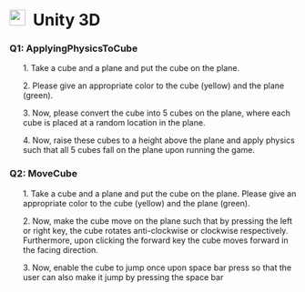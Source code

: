 <h1><img src="https://github.com/SandeepKundalwal/SandeepKundalwal/blob/8d446e2c9043a2b32c254f10165c7b0efce55030/assets/images/unity.svg" width="28px"> &nbsp;Unity 3D</h1>


<h3>Q1: ApplyingPhysicsToCube</h3>
<ul>1. Take a cube and a plane and put the cube on the plane.</ul>
<ul>2. Please give an appropriate color to the cube (yellow) and the plane (green).</ul>
<ul>3. Now, please convert the cube into 5 cubes on the plane, where each cube is placed at a random location in the plane.</ul>
<ul>4. Now, raise these cubes to a height above the plane and apply physics such that all 5 cubes fall on the plane upon running the game.
</ul>

<h3>Q2: MoveCube</h3>
<ul>1. Take a cube and a plane and put the cube on the plane. Please give an appropriate color to the cube (yellow) and the plane (green).</ul>
<ul>2. Now, make the cube move on the plane such that by pressing the left or right key, the cube rotates anti-clockwise or clockwise respectively. Furthermore, upon clicking the forward key the cube moves forward in the facing direction.</ul>
<ul>3. Now, enable the cube to jump once upon space bar press so that the user can also make
it jump by pressing the space bar</ul>
